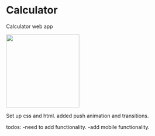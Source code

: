 # Calculator
Calculator web app

<img src="https://gyazo.com/763211b07e95f81a7633da7ffe653d5b" width="200">

Set up css and html.
added push animation and transitions. 

todos:
-need to add functionality.
-add mobile functionality.
